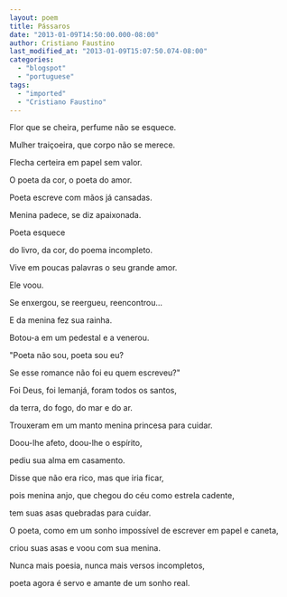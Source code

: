 ```yaml
---
layout: poem
title: Pássaros
date: "2013-01-09T14:50:00.000-08:00"
author: Cristiano Faustino
last_modified_at: "2013-01-09T15:07:50.074-08:00"
categories:
  - "blogspot"
  - "portuguese"
tags:
  - "imported"
  - "Cristiano Faustino"
---
```


Flor que se cheira, perfume não se esquece.

Mulher traiçoeira, que corpo não se merece.

Flecha certeira em papel sem valor.

O poeta da cor, o poeta do amor.

Poeta escreve com mãos já cansadas.

Menina padece, se diz apaixonada.

Poeta esquece

do livro, da cor, do poema incompleto.

Vive em poucas palavras o seu grande amor.

Ele voou.

Se enxergou, se reergueu, reencontrou...

E da menina fez sua rainha.

Botou-a em um pedestal e a venerou.

"Poeta não sou, poeta sou eu?

Se esse romance não foi eu quem escreveu?"

Foi Deus, foi Iemanjá, foram todos os santos,

da terra, do fogo, do mar e do ar.

Trouxeram em um manto menina princesa para cuidar.

Doou-lhe afeto, doou-lhe o espírito,

pediu sua alma em casamento.

Disse que não era rico, mas que iria ficar,

pois menina anjo, que chegou do céu como estrela cadente,

tem suas asas quebradas para cuidar.

O poeta, como em um sonho impossível de escrever em papel e caneta,

criou suas asas e voou com sua menina.

Nunca mais poesia, nunca mais versos incompletos,

poeta agora é servo e amante de um sonho real.